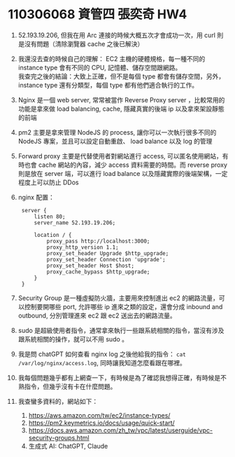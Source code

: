 # 110306068 資管四 張奕奇 HW4

1. 52.193.19.206, 但我在用 Arc 連接的時候大概五次才會成功一次，用 curl 則是沒有問題（清除瀏覽器 cache 之後已解決）
2. 我還沒去查的時候自己的理解： EC2 主機的硬體規格，每一種不同的 instance type 會有不同的 CPU, 記憶體、儲存空間跟網路。  
我查完之後的結論：大致上正確，但不是每個 type 都會有儲存空間，另外， instance type 還有分類型，每個 type 都有他們適合執行的工作。
3. Nginx 是一個 web server, 常常被當作 Reverse Proxy server ，比較常用的功能是拿來做 load balancing, cache, 隱藏真實的後端 ip 以及拿來架設靜態的前端
4. pm2 主要是拿來管理 NodeJS 的 process, 讓你可以一次執行很多不同的 NodeJS 專案，並且可以設定自動重啟、 load balance 以及 log 的管理
5. Forward proxy 主要是代替使用者對網站進行 access, 可以匿名使用網站，有時也會 cache 網站的內容，減少 access 資料需要的時間。而 reverse proxy 則是放在 server 端，可以進行 load balance 以及隱藏實際的後端架構，一定程度上可以防止 DDos
6. nginx 配置：

   ```nginx
    server {
        listen 80;
        server_name 52.193.19.206;

        location / {
            proxy_pass http://localhost:3000;
            proxy_http_version 1.1;
            proxy_set_header Upgrade $http_upgrade;
            proxy_set_header Connection 'upgrade';
            proxy_set_header Host $host;
            proxy_cache_bypass $http_upgrade;
        }
    }
    ```

7. Security Group 是一種虛擬防火牆，主要用來控制進出 ec2 的網路流量，可以控制要開哪些 port, 允許哪些 ip 進來之類的設定，還會分成 inbound and outbound, 分別管理進來 ec2 跟 ec2 送出去的網路流量。
8. sudo 是超級使用者指令，通常拿來執行一些跟系統相關的指令，當沒有涉及跟系統相關的操作，就可以不用 sudo 。
9. 我是問 chatGPT 如何查看 nginx log 之後他給我的指令： `cat /var/log/nginx/access.log`, 同時讓我知道怎麼看跟在哪裡。
10. 我每個問題幾乎都有上網查一下，有時候是為了確認我想得正確，有時候是不熟指令，但幾乎沒有卡在什麼問題。
11. 我查蠻多資料的，網站如下：
    1. <https://aws.amazon.com/tw/ec2/instance-types/>
    2. <https://pm2.keymetrics.io/docs/usage/quick-start/>
    3. <https://docs.aws.amazon.com/zh_tw/vpc/latest/userguide/vpc-security-groups.html>
    4. 生成式 AI: ChatGPT, Claude
